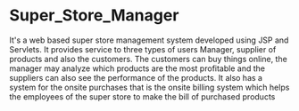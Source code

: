 # Super_Store_Manager
It's a web based super store management system developed using JSP and Servlets. 
It provides service to three types of users Manager, supplier of products and also the customers. 
The customers can buy things online, the manager may analyze which products are the most profitable and the suppliers can also see the 
performance of the products. 
It also has a system for the onsite purchases that is the onsite billing system which helps the employees of the super store to make the 
bill of purchased products
